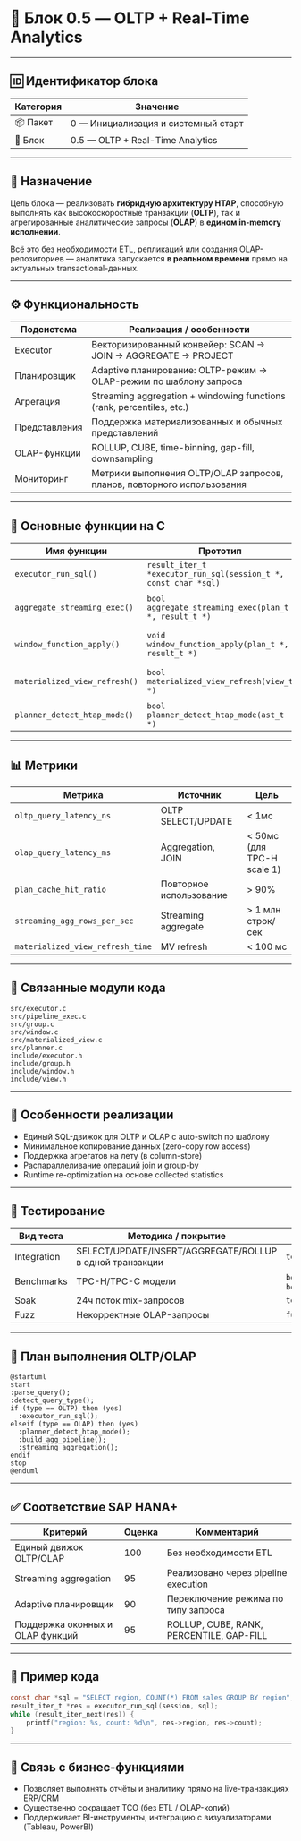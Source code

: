 # 🔀 Блок 0.5 — OLTP + Real-Time Analytics

---

## 🆔 Идентификатор блока

| Категория | Значение                            |
| --------- | ----------------------------------- |
| 📦 Пакет  | 0 — Инициализация и системный старт |
| 🔢 Блок   | 0.5 — OLTP + Real-Time Analytics    |

---

## 🎯 Назначение

Цель блока — реализовать **гибридную архитектуру HTAP**, способную выполнять как высокоскоростные транзакции (**OLTP**), так и агрегированные аналитические запросы (**OLAP**) в **едином in-memory исполнении**.

Всё это без необходимости ETL, репликаций или создания OLAP-репозиториев — аналитика запускается **в реальном времени** прямо на актуальных transactional-данных.

---

## ⚙️ Функциональность

| Подсистема    | Реализация / особенности                                                |
| ------------- | ----------------------------------------------------------------------- |
| Executor      | Векторизированный конвейер: SCAN → JOIN → AGGREGATE → PROJECT           |
| Планировщик   | Adaptive планирование: OLTP-режим → OLAP-режим по шаблону запроса       |
| Агрегация     | Streaming aggregation + windowing functions (rank, percentiles, etc.)   |
| Представления | Поддержка материализованных и обычных представлений                     |
| OLAP-функции  | ROLLUP, CUBE, time-binning, gap-fill, downsampling                      |
| Мониторинг    | Метрики выполнения OLTP/OLAP запросов, планов, повторного использования |

---

## 🔧 Основные функции на C

| Имя функции                   | Прототип                                                        | Назначение                        |
| ----------------------------- | --------------------------------------------------------------- | --------------------------------- |
| `executor_run_sql()`          | `result_iter_t *executor_run_sql(session_t *, const char *sql)` | Универсальный запуск SQL          |
| `aggregate_streaming_exec()`  | `bool aggregate_streaming_exec(plan_t *, result_t *)`           | Выполнение стриминговой агрегации |
| `window_function_apply()`     | `void window_function_apply(plan_t *, result_t *)`              | Применение оконных функций        |
| `materialized_view_refresh()` | `bool materialized_view_refresh(view_t *)`                      | Обновление materialized view      |
| `planner_detect_htap_mode()`  | `bool planner_detect_htap_mode(ast_t *)`                        | Выбор режима выполнения           |

---

## 📊 Метрики

| Метрика                          | Источник                | Цель                       |
| -------------------------------- | ----------------------- | -------------------------- |
| `oltp_query_latency_ns`          | OLTP SELECT/UPDATE      | < 1мс                      |
| `olap_query_latency_ms`          | Aggregation, JOIN       | < 50мс (для TPC-H scale 1) |
| `plan_cache_hit_ratio`           | Повторное использование | > 90%                      |
| `streaming_agg_rows_per_sec`     | Streaming aggregate     | > 1 млн строк/сек          |
| `materialized_view_refresh_time` | MV refresh              | < 100 мс                   |

---

## 📂 Связанные модули кода

```
src/executor.c
src/pipeline_exec.c
src/group.c
src/window.c
src/materialized_view.c
src/planner.c
include/executor.h
include/group.h
include/window.h
include/view.h
```

---

## 🧠 Особенности реализации

* Единый SQL-движок для OLTP и OLAP с auto-switch по шаблону
* Минимальное копирование данных (zero-copy row access)
* Поддержка агрегатов на лету (в column-store)
* Распараллеливание операций join и group-by
* Runtime re-optimization на основе collected statistics

---

## 🧪 Тестирование

| Вид теста   | Методика / покрытие                                      | Где расположен                    |
| ----------- | -------------------------------------------------------- | --------------------------------- |
| Integration | SELECT/UPDATE/INSERT/AGGREGATE/ROLLUP в одной транзакции | `tests/test_htap_combined.c`      |
| Benchmarks  | TPC-H/TPC-C модели                                       | `bench/tpch_q1.c`, `bench/tpcc.c` |
| Soak        | 24ч поток mix-запросов                                   | `tests/soak/htap_mix.c`           |
| Fuzz        | Некорректные OLAP-запросы                                | `fuzz/fuzz_groupby.c`             |

---

## 📐 План выполнения OLTP/OLAP

```plantuml
@startuml
start
:parse_query();
:detect_query_type();
if (type == OLTP) then (yes)
  :executor_run_sql();
elseif (type == OLAP) then (yes)
  :planner_detect_htap_mode();
  :build_agg_pipeline();
  :streaming_aggregation();
endif
stop
@enduml
```

---

## ✅ Соответствие SAP HANA+

| Критерий                         | Оценка | Комментарий                              |
| -------------------------------- | ------ | ---------------------------------------- |
| Единый движок OLTP/OLAP          | 100    | Без необходимости ETL                    |
| Streaming aggregation            | 95     | Реализовано через pipeline execution     |
| Adaptive планировщик             | 90     | Переключение режима по типу запроса      |
| Поддержка оконных и OLAP функций | 95     | ROLLUP, CUBE, RANK, PERCENTILE, GAP-FILL |

---

## 📎 Пример кода

```c
const char *sql = "SELECT region, COUNT(*) FROM sales GROUP BY region";
result_iter_t *res = executor_run_sql(session, sql);
while (result_iter_next(res)) {
    printf("region: %s, count: %d\n", res->region, res->count);
}
```

---

## 📌 Связь с бизнес-функциями

* Позволяет выполнять отчёты и аналитику прямо на live-транзакциях ERP/CRM
* Существенно сокращает TCO (без ETL / OLAP-копий)
* Поддерживает BI-инструменты, интеграцию с визуализаторами (Tableau, PowerBI)
